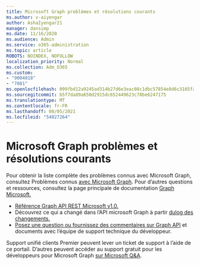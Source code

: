 ```yaml
---
title: Microsoft Graph problèmes et résolutions courants
ms.author: v-aiyengar
author: AshaIyengar21
manager: dansimp
ms.date: 11/16/2020
ms.audience: Admin
ms.service: o365-administration
ms.topic: article
ROBOTS: NOINDEX, NOFOLLOW
localization_priority: Normal
ms.collection: Adm_O365
ms.custom:
- "9004018"
- "7081"
ms.openlocfilehash: 099fbd12a9245ad314b27d6e3eac08c1dbc57854e8d6c3165fac81141d83bde6
ms.sourcegitcommit: b5f7da89a650d2915dc652449623c78be6247175
ms.translationtype: MT
ms.contentlocale: fr-FR
ms.lasthandoff: 08/05/2021
ms.locfileid: "54027264"
---
```

# <a name="microsoft-graph-common-issues-and-resolutions"></a>Microsoft Graph problèmes et résolutions courants

Pour obtenir la liste complète des problèmes connus avec Microsoft Graph, consultez Problèmes connus [avec Microsoft Graph](https://docs.microsoft.com/graph/known-issues). Pour d’autres questions et ressources, consultez la page principale de documentation [Graph Microsoft.](https://docs.microsoft.com/graph/)

- [Référence Graph API REST Microsoft v1.0.](https://docs.microsoft.com/graph/api/overview?toc=.%2Fref%2Ftoc.json&view=graph-rest-1.0)
- Découvrez ce qui a changé dans l’API microsoft Graph à partir [dulog des changements.](https://docs.microsoft.com/graph/changelog) 
- [Posez une question ou fournissez des commentaires sur Graph API](https://aka.ms/GraphDeveloperSupport) et documents avec l’équipe de support technique du développeur.

Support unifié clients Premier peuvent lever un ticket de support à l’aide de ce portail. D’autres peuvent accéder au support gratuit pour les développeurs pour Microsoft Graph [sur Microsoft Q&A](https://aka.ms/AskGraph).

